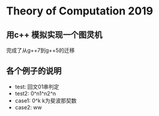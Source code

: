 # Theory of Computation 2019
##  用c++ 模拟实现一个图灵机
完成了从g++7到g++5的迁移

## 各个例子的说明
+ test: 回文01串判定
+ test2: 0^n1^n2^n
+ case1: 0^k k为斐波那契数
+ case2: ww